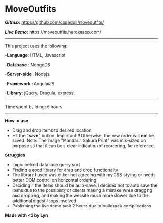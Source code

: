 MoveOutfits
===================

***Github:*** https://github.com/codedoll/moveoutfits/

***Live Demo:*** https://moveoutfits.herokuapp.com/

----------

This project uses the following:
 
 -**Language**: HTML, Javascript

 -**Database** : MongoDB

 -**Server-side** : Nodejs
 
 -**Framework** : AngularJS
 
 -**Library**: jQuery, Dragula, express, 



----------

Time spent building: 6 hours

----------

**How to use**
 - Drag and drop items to desired location
 - Hit the "**save**" button. Important!!! Otherwise, the new order will **not** be saved.
 Note: The image "Mandarin Sakura Print" was mis-sized on purpose so that it can be a clear indication of reordering, for reference.

**Struggles**
 - Logic behind database query sort
 - Finding a good library for drag and drop functionality
 - The library I used was either not agreeing with my CSS styling or needs better DOM control on horizontal ordering
 - Deciding if the items should be auto-save. I decided not to auto save the items due to the possibility of clients making a mistake while dragging and dropping, and making the website much more slower due to the additional digest-loops involved
 - Publishing the live demo took 2 hours due to buildpack complications

 **Made with <3 by Lyn**